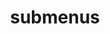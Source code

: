 ---
layout: page
title: submenus
nav: true
nav_order: 6
dropdown: false
children: 
    - title: divider
    - title: projets
      permalink: /projects/
---